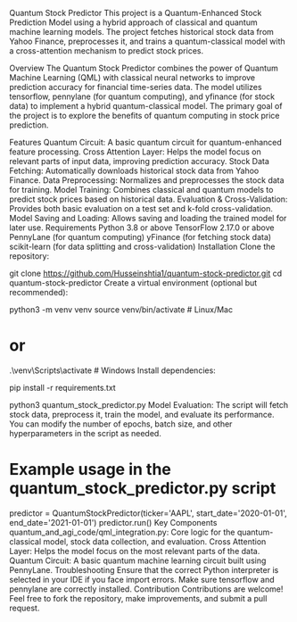 Quantum Stock Predictor
This project is a Quantum-Enhanced Stock Prediction Model using a hybrid approach of classical and quantum machine learning models. The project fetches historical stock data from Yahoo Finance, preprocesses it, and trains a quantum-classical model with a cross-attention mechanism to predict stock prices.

Overview
The Quantum Stock Predictor combines the power of Quantum Machine Learning (QML) with classical neural networks to improve prediction accuracy for financial time-series data. The model utilizes tensorflow, pennylane (for quantum computing), and yfinance (for stock data) to implement a hybrid quantum-classical model. The primary goal of the project is to explore the benefits of quantum computing in stock price prediction.

Features
Quantum Circuit: A basic quantum circuit for quantum-enhanced feature processing.
Cross Attention Layer: Helps the model focus on relevant parts of input data, improving prediction accuracy.
Stock Data Fetching: Automatically downloads historical stock data from Yahoo Finance.
Data Preprocessing: Normalizes and preprocesses the stock data for training.
Model Training: Combines classical and quantum models to predict stock prices based on historical data.
Evaluation & Cross-Validation: Provides both basic evaluation on a test set and k-fold cross-validation.
Model Saving and Loading: Allows saving and loading the trained model for later use.
Requirements
Python 3.8 or above
TensorFlow 2.17.0 or above
PennyLane (for quantum computing)
yFinance (for fetching stock data)
scikit-learn (for data splitting and cross-validation)
Installation
Clone the repository:

git clone https://github.com/Husseinshtia1/quantum-stock-predictor.git
cd quantum-stock-predictor
Create a virtual environment (optional but recommended):


python3 -m venv venv
source venv/bin/activate  # Linux/Mac
# or
.\venv\Scripts\activate  # Windows
Install dependencies:


pip install -r requirements.txt


python3 quantum_stock_predictor.py
Model Evaluation: The script will fetch stock data, preprocess it, train the model, and evaluate its performance. You can modify the number of epochs, batch size, and other hyperparameters in the script as needed.


# Example usage in the quantum_stock_predictor.py script
predictor = QuantumStockPredictor(ticker='AAPL', start_date='2020-01-01', end_date='2021-01-01')
predictor.run()
Key Components
quantum_and_agi_code/qml_integration.py: Core logic for the quantum-classical model, stock data collection, and evaluation.
Cross Attention Layer: Helps the model focus on the most relevant parts of the data.
Quantum Circuit: A basic quantum machine learning circuit built using PennyLane.
Troubleshooting
Ensure that the correct Python interpreter is selected in your IDE if you face import errors.
Make sure tensorflow and pennylane are correctly installed.
Contribution
Contributions are welcome! Feel free to fork the repository, make improvements, and submit a pull request.
